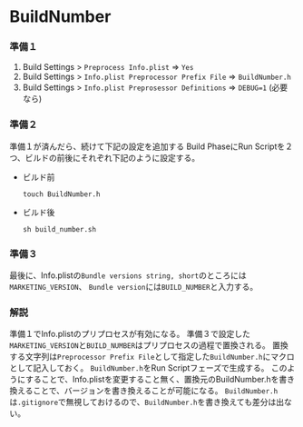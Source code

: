 BuildNumber
===========

### 準備１

1. Build Settings > `Preprocess Info.plist` => `Yes`
2. Build Settings > `Info.plist Preprocessor Prefix File` => `BuildNumber.h`
3. Build Settings > `Info.plist Preprosessor Definitions` => `DEBUG=1` (必要なら)

### 準備２

準備１が済んだら、続けて下記の設定を追加する
Build PhaseにRun Scriptを２つ、ビルドの前後にそれぞれ下記のように設定する。

- ビルド前  

  `touch BuildNumber.h`

- ビルド後

   `sh build_number.sh`

### 準備３

最後に、Info.plistの`Bundle versions string, short`のところには`MARKETING_VERSION`、
`Bundle version`には`BUILD_NUMBER`と入力する。


### 解説

準備１でInfo.plistのプリプロセスが有効になる。
準備３で設定した`MARKETING_VERSION`と`BUILD_NUMBER`はプリプロセスの過程で置換される。
置換する文字列は`Preprocessor Prefix File`として指定した`BuildNumber.h`にマクロとして記入しておく。
`BuildNumber.h`をRun Scriptフェーズで生成する。
このようにすることで、Info.plistを変更すること無く、置換元のBuildNumber.hを書き換えることで、バージョンを書き換えることが可能になる。
`BuildNumber.h`は`.gitignore`で無視しておけるので、`BuildNumber.h`を書き換えても差分は出ない。
